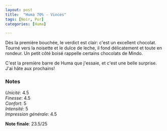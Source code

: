 ```yaml
---
layout: post
title:  "Huma 70% - Vinces"
tags: [Noir, Pur] 
categories: [Huma]

---
```



Dès la première bouchée, le verdict est clair: c'est un excellent chocolat. Tourné vers la noisette et le dulce de leche, il fond délicatement et toute en rondeur. Un petit côté boisé rappelle certains chocolats de Mindo.

C'est la première barre de Huma que j'essaie, et c'est une belle surprise. J'ai hâte aux prochains!



### Notes

_Unicité_: 4.5  
_Finesse_: 4.5  
_Confort_: 5  
_Intensité_: 5  
_Impression générale_: 4.5  

**Note finale**: 23.5/25